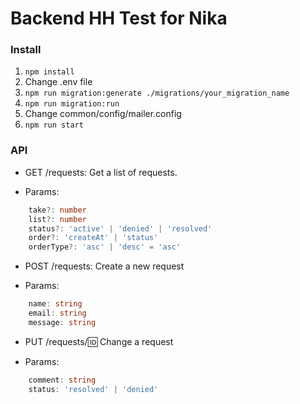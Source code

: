# Backend HH Test for Nika

### Install

1. ```npm install```
2. Change .env file
3. ```npm run migration:generate ./migrations/your_migration_name```
4. ```npm run migration:run```
5. Change common/config/mailer.config
6. ```npm run start```


### API


- GET /requests: Get a list of requests.
* Params:
```typescript
    take?: number
    list?: number
    status?: 'active' | 'denied' | 'resolved'
    order?: 'createAt' | 'status'
    orderType?: 'asc' | 'desc' = 'asc'
```
- POST /requests: Create a new request
* Params:
```typescript
    name: string
    email: string
    message: string
```
- PUT /requests/:id: Change a request
* Params:
```typescript
    comment: string
    status: 'resolved' | 'denied'
```